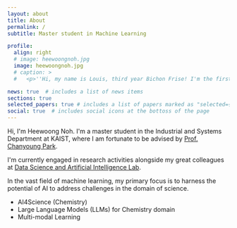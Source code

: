 ```yaml
---
layout: about
title: About
permalink: /
subtitle: Master student in Machine Learning

profile:
  align: right
  # image: heewoongnoh.jpg
  image: heewoongnoh.jpg
  # caption: >
  #   <p>''Hi, my name is Louis, third year Bichon Frise! I'm the first dog of AFGRL.''</p>

news: true  # includes a list of news items
sections: true
selected_papers: true # includes a list of papers marked as "selected={true}"
social: true  # includes social icons at the bottoss of the page
---
```


Hi, I'm Heewoong Noh.
I'm a master student in the Industrial and Systems Department at KAIST,
where I am fortunate to be advised by [Prof. Chanyoung Park](http://dsail.kaist.ac.kr/professor/).

I'm currently engaged in research activities alongside my great colleagues at [Data Science and Artificial Intelligence Lab](http://dsail.kaist.ac.kr/).


<!-- Nowadays, the amount of data that is generated every minute in the world makes it challenging to locate the values we require.
Therefore, it is essential to automatically extract knowledge from real-world data and create AI solutions for a variety of real-world applications from many disciplines.

Among the various data structures, I'm mainly interested in a graph structure, which is simple yet effective to represent complex relationships in reality. -->
In the vast field of machine learning, my primary focus is to harness the potential of AI to address challenges in the domain of science.
- AI4Science (Chemistry)
- Large Language Models (LLMs) for Chemistry domain 
- Multi-modal Learning

<!-- My research spans across areas such as AI for Science (Chemistry), the utilization Large Language Models and Multi-Modal Learning." -->
